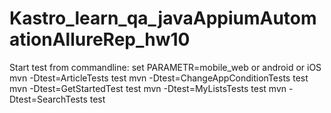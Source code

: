 # Kastro_learn_qa_javaAppiumAutomationAllureRep_hw10
Start test from commandline:
set PARAMETR=mobile_web or android or iOS
mvn -Dtest=ArticleTests test
mvn -Dtest=ChangeAppConditionTests test
mvn -Dtest=GetStartedTest test
mvn -Dtest=MyListsTests test
mvn -Dtest=SearchTests test

